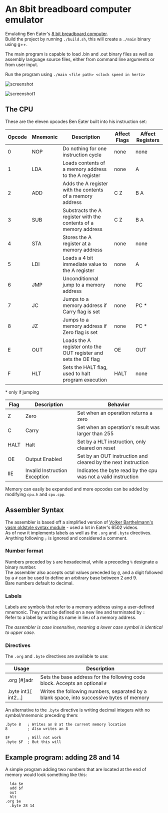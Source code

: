 # An 8bit breadboard computer emulator
Emulating Ben Eater's [8 bit breadboard computer](https://youtube.com/playlist?list=PLowKtXNTBypGqImE405J2565dvjafglHU&feature=shared).<br>
Build the project by running `./build.sh`, this will create a `./main` binary using g++.

The main program is capable to load .bin and .out binary files as well as assembly language source files, either from command line arguments or from user input.

Run the program using `./main <file path> <clock speed in hertz>`

![screenshot](https://github.com/minMelody/Breadboard8/blob/main/screenshot.png)

![screenshot1](https://github.com/minMelody/Breadboard8/blob/main/screenshot1.png)

## The CPU
These are the eleven opcodes Ben Eater built into his instruction set:

| Opcode | Mnemonic | Description                                                     | Affect Flags | Affect Registers |
|--------|----------|-----------------------------------------------------------------|--------------|------------------|
| 0      | NOP      | Do nothing for one instruction cycle                            | none         | none             |
| 1      | LDA      | Loads contents of a memory address to the A register            | none         | A                |
| 2      | ADD      | Adds the A register with the contents of a memory address       | C Z          | B A              |
| 3      | SUB      | Substracts the A register with the contents of a memory address | C Z          | B A              |
| 4      | STA      | Stores the A register at a memory address                       | none         | none             |
| 5      | LDI      | Loads a 4 bit immediate value to the A register                 | none         | A                |
| 6      | JMP      | Unconditionnal jump to a memory address                         | none         | PC               |
| 7      | JC       | Jumps to a memory address if Carry flag is set                  | none         | PC *             |
| 8      | JZ       | Jumps to a memory address if Zero flag is set                   | none         | PC *             |
| E      | OUT      | Loads the A register onto the OUT register and sets the OE flag | OE           | OUT              |
| F      | HLT      | Sets the HALT flag, used to halt program execution              | HALT         | none             |

\* only if jumping

| Flag | Description                   | Behavior
|------|-------------------------------|------------
| Z    | Zero                          | Set when an operation returns a zero
| C    | Carry                         | Set when an operation's result was larger than 255
| HALT | Halt                          | Set by a HLT instruction, only cleared on reset
| OE   | Output Enabled                | Set by an OUT instruction and cleared by the next instruction
| IIE  | Invalid Instruction Exception | Indicates the byte read by the cpu was not a valid instruction

Memory can easily be expanded and more opcodes can be added by modifying `cpu.h` and `cpu.cpp`.

## Assembler Syntax
The assembler is based off a simplified version of [Volker Barthelmann's vasm oldstyle syntax module](http://www.ibaug.de/vasm/doc/vasm.pdf#43) - used a lot in Eater's 6502 videos.<br>
As of now it implements labels as well as the `.org` and `.byte` directives.<br>
Anything following `;` is ignored and considered a comment.

### Number format
Numbers preceded by `$` are hexadecimal, while a preceding `%` designate a binary number.<br>
The assembler also accepts octal values preceded by `@`, and a digit followed by a `#` can be used to define an arbitrary base between 2 and 9.<br>
Bare numbers default to decimal.

### Labels
Labels are symbols that refer to a memory address using a user-defined mnemonic. They must be defined on a new line and terminated by `:`<br>
Refer to a label by writing its name in lieu of a memory address.

*The assembler is case insensitive, meaning a lower case symbol is identical to upper case.*

### Directives
The `.org` and `.byte` directives are available to use:

|            Usage           | Description
|----------------------------|--------------
| .org [#]adr                | Sets the base address for the following code block. Accepts an optional `#`
| .byte int1[ int2...]       | Writes the following numbers, separated by a blank space, into successive bytes of memory

An alternative to the `.byte` directive is writing decimal integers with no symbol/mnemonic preceding them:
```
.byte 8   ; Writes an 8 at the current memory location
8         ; Also writes an 8

$F        ; Will not work
.byte $F  ; But this will
```

## Example program: adding 28 and 14
A simple program adding two numbers that are located at the end of memory would look something like this:
```
  lda $e
  add $f
  out
  hlt
.org $e
  .byte 28 14
```

